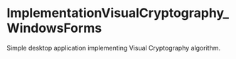 # ImplementationVisualCryptography_WindowsForms
Simple desktop application implementing Visual Cryptography  algorithm.
